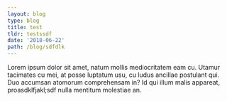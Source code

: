 ```yaml
---
layout: blog
type: blog
title: test
tldr: testssdf
date: '2018-06-22'
path: /blog/sdfdlk
---
```

Lorem ipsum dolor sit amet, natum mollis mediocritatem eam cu. Utamur tacimates cu mei, at posse luptatum usu, cu ludus ancillae postulant qui. Duo accumsan atomorum comprehensam in? Id qui illum malis appareat, proasdklfjakl;sdf nulla mentitum molestiae an.
